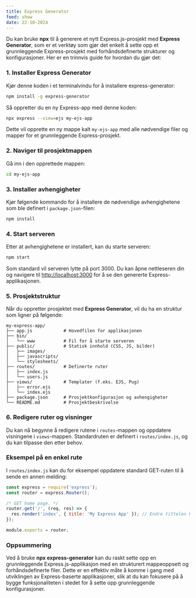 ```yaml
---
title: Express Generator
feed: show
date: 22-10-2024
---
```


Du kan bruke **npx** til å generere et nytt Express.js-prosjekt med **Express Generator**, som er et verktøy som gjør det enkelt å sette opp et grunnleggende Express-prosjekt med forhåndsdefinerte strukturer og konfigurasjoner. Her er en trinnvis guide for hvordan du gjør det:

### 1. Installer Express Generator

Kjør denne koden i et terminalvindu for å installere express-generator:
```bash
npm install -g express-generator
```

Så oppretter du en ny Express-app med denne koden:

```bash
npx express --view=ejs my-ejs-app
```

Dette vil opprette en ny mappe kalt `my-ejs-app` med alle nødvendige filer og mapper for et grunnleggende Express-prosjekt.

### 2. Naviger til prosjektmappen

Gå inn i den opprettede mappen:

```bash
cd my-ejs-app
```

### 3. Installer avhengigheter

Kjør følgende kommando for å installere de nødvendige avhengighetene som ble definert i `package.json`-filen:

```bash
npm install
```

### 4. Start serveren

Etter at avhengighetene er installert, kan du starte serveren:

```bash
npm start
```

Som standard vil serveren lytte på port 3000. Du kan åpne nettleseren din og navigere til [http://localhost:3000](http://localhost:3000) for å se den genererte Express-applikasjonen.

### 5. Prosjektstruktur

Når du oppretter prosjektet med **Express Generator**, vil du ha en struktur som ligner på følgende:

```
my-express-app/
├── app.js            # Hovedfilen for applikasjonen
├── bin/
│   └── www           # Fil for å starte serveren
├── public/           # Statisk innhold (CSS, JS, bilder)
│   ├── images/
│   ├── javascripts/
│   └── stylesheets/
├── routes/           # Definerte ruter
│   ├── index.js
│   └── users.js
├── views/            # Templater (f.eks. EJS, Pug)
│   ├── error.ejs
│   └── index.ejs
├── package.json      # Prosjektkonfigurasjon og avhengigheter
└── README.md         # Prosjektbeskrivelse
```

### 6. Redigere ruter og visninger

Du kan nå begynne å redigere rutene i `routes`-mappen og oppdatere visningene i `views`-mappen. Standardruten er definert i `routes/index.js`, og du kan tilpasse den etter behov.

### Eksempel på en enkel rute

I `routes/index.js` kan du for eksempel oppdatere standard GET-ruten til å sende en annen melding:

```javascript
const express = require('express');
const router = express.Router();

/* GET home page. */
router.get('/', (req, res) => {
  res.render('index', { title: 'My Express App' }); // Endre tittelen her
});

module.exports = router;
```

### Oppsummering

Ved å bruke **npx express-generator** kan du raskt sette opp en grunnleggende Express.js-applikasjon med en strukturert mappeoppsett og forhåndsdefinerte filer. Dette er en effektiv måte å komme i gang med utviklingen av Express-baserte applikasjoner, slik at du kan fokusere på å bygge funksjonaliteten i stedet for å sette opp grunnleggende konfigurasjoner.